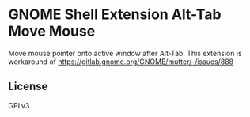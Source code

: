 # GNOME Shell Extension Alt-Tab Move Mouse

Move mouse pointer onto active window after Alt-Tab. This extension is workaround of https://gitlab.gnome.org/GNOME/mutter/-/issues/888

## License
GPLv3
